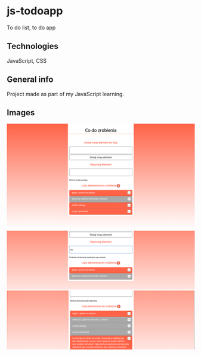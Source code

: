 # js-todoapp
To do list, to do app 

## Technologies
JavaScript,
CSS

## General info
Project made as part of my JavaScript learning.

## Images
![Full](./img/1.png)
![Search](./img/2.png)
![Done activity](./img/3.png)


